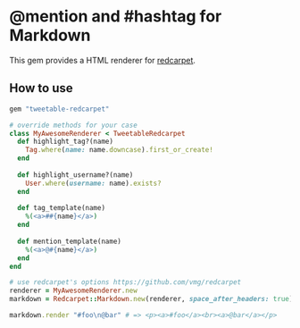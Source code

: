 # @mention and #hashtag for Markdown

This gem provides a HTML renderer for [redcarpet](https://github.com/vmg/redcarpet).

## How to use

```ruby
gem "tweetable-redcarpet"
```

```ruby
# override methods for your case
class MyAwesomeRenderer < TweetableRedcarpet
  def highlight_tag?(name)
    Tag.where(name: name.downcase).first_or_create!
  end
  
  def highlight_username?(name)
    User.where(username: name).exists?
  end
  
  def tag_template(name)
    %(<a>##{name}</a>)
  end
  
  def mention_template(name)
    %(<a>@#{name}</a>)
  end
end

# use redcarpet's options https://github.com/vmg/redcarpet
renderer = MyAwesomeRenderer.new
markdown = Redcarpet::Markdown.new(renderer, space_after_headers: true)

markdown.render "#foo\n@bar" # => <p><a>#foo</a><br><a>@bar</a></p>

```
